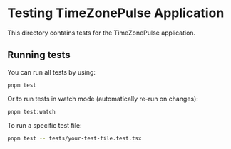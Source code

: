 # Testing TimeZonePulse Application

This directory contains tests for the TimeZonePulse application.

## Running tests

You can run all tests by using:

```bash
pnpm test
```

Or to run tests in watch mode (automatically re-run on changes):

```bash
pnpm test:watch
```

To run a specific test file:

```bash
pnpm test -- tests/your-test-file.test.tsx 
```
